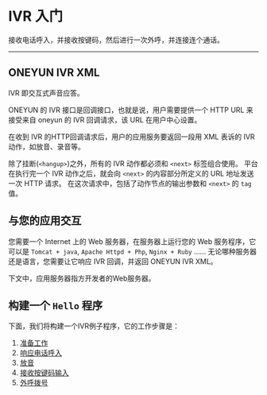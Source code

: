 # IVR 入门

接收电话呼入，并接收按键码，然后进行一次外呼，并连接连个通话。

<!-- toc -->

----

## ONEYUN IVR XML
IVR 即交互式声音应答。

ONEYUN 的 IVR 接口是回调接口，也就是说，用户需要提供一个 HTTP URL 来接受来自 oneyun 的 IVR 回调请求，该 URL 在用户中心设置。

在收到 IVR 的HTTP回调请求后，用户的应用服务要返回一段用 XML 表诉的 IVR 动作，如放音、录音等。

除了挂断(`<hangup>`)之外，所有的 IVR 动作都必须和 `<next>` 标签组合使用。
平台在执行完一个 IVR 动作之后，就会向 `<next>` 的内容部分所定义的 URL 地址发送一次 HTTP 请求。
在这次请求中，包括了动作节点的输出参数和 `<next>` 的 `tag` 值。

## 与您的应用交互
您需要一个 Internet 上的 Web 服务器，在服务器上运行您的 Web 服务程序，它可以是 `Tomcat + java`, `Apache Httpd + Php`, `Nginx + Ruby` ……
无论哪种服务器还是语言，您需要让它响应 IVR 回调，并返回 ONEYUN IVR XML。

下文中，应用服务器指方开发者的Web服务器。

## 构建一个 `Hello` 程序
下面，我们将构建一个IVR例子程序，它的工作步骤是：

1. [准备工作](1-prepare.md)
2. [响应电话呼入](2-call_in.md)
3. [放音](3-play.md)
4. [接收按键码输入](4-input.md)
5. [外呼拨号](5-dial.md)
